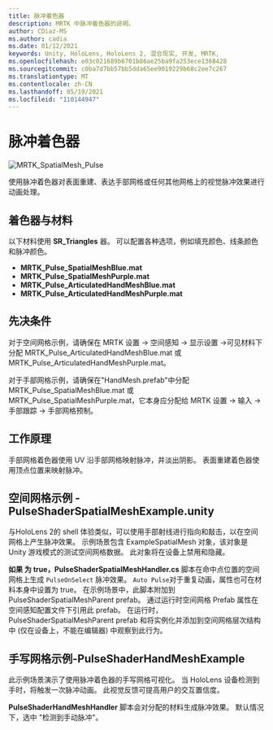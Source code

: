 ```yaml
---
title: 脉冲着色器
description: MRTK 中脉冲着色器的说明。
author: CDiaz-MS
ms.author: cadia
ms.date: 01/12/2021
keywords: Unity, HoloLens, HoloLens 2, 混合现实, 开发, MRTK,
ms.openlocfilehash: e03c021689b6701b86ae25ba9fa253ece1368428
ms.sourcegitcommit: c0ba7d7bb57bb5dda65ee9019229b68c2ee7c267
ms.translationtype: MT
ms.contentlocale: zh-CN
ms.lasthandoff: 05/19/2021
ms.locfileid: "110144947"
---
```

# <a name="pulse-shader"></a>脉冲着色器

![MRTK_SpatialMesh_Pulse](https://user-images.githubusercontent.com/13754172/68261851-3489e200-fff6-11e9-9f6c-5574a7dd8db7.gif)

使用脉冲着色器对表面重建、表达手部网格或任何其他网格上的视觉脉冲效果进行动画处理。

## <a name="shader-and-material"></a>着色器与材料

以下材料使用 **SR_Triangles** 器。 可以配置各种选项，例如填充颜色、线条颜色和脉冲颜色。

- **MRTK_Pulse_SpatialMeshBlue.mat** 
- **MRTK_Pulse_SpatialMeshPurple.mat** 
- **MRTK_Pulse_ArticulatedHandMeshBlue.mat** 
- **MRTK_Pulse_ArticulatedHandMeshPurple.mat** 

## <a name="prerequisites"></a>先决条件

对于空间网格示例，请确保在 MRTK 设置 -> 空间感知 -> 显示设置 ->可见材料下分配 MRTK_Pulse_ArticulatedHandMeshBlue.mat 或 MRTK_Pulse_ArticulatedHandMeshPurple.mat。

对于手部网格示例，请确保在"HandMesh.prefab"中分配 MRTK_Pulse_SpatialMeshBlue.mat 或 MRTK_Pulse_SpatialMeshPurple.mat，它本身应分配给 MRTK 设置 -> 输入 -> 手部跟踪 -> 手部网格预制。

## <a name="how-it-works"></a>工作原理

手部网格着色器使用 UV 沿手部网格映射脉冲，并淡出阴影。 表面重建着色器使用顶点位置来映射脉冲。

## <a name="spatial-mesh-example---pulseshaderspatialmeshexampleunity"></a>空间网格示例 - PulseShaderSpatialMeshExample.unity

与HoloLens 2的 shell 体验类似，可以使用手部射线进行指向和敲击，以在空间网格上产生脉冲效果。 示例场景包含 ExampleSpatialMesh 对象，该对象是 Unity 游戏模式的测试空间网格数据。 此对象将在设备上禁用和隐藏。

**如果 为 true，PulseShaderSpatialMeshHandler.cs** 脚本在命中点位置的空间网格上生成 `PulseOnSelect` 脉冲效果。 `Auto Pulse`对于重复动画，属性也可在材料本身中设置为 true。  在示例场景中，此脚本附加到 PulseShaderSpatialMeshParent prefab。  通过运行时空间网格 Prefab 属性在空间感知配置文件下引用此 prefab。 在运行时，PulseShaderSpatialMeshParent prefab 和将实例化并添加到空间网格层次结构中 (仅在设备上，不能在编辑器) 中观察到此行为。

## <a name="hand-mesh-example---pulseshaderhandmeshexampleunity"></a>手写网格示例-PulseShaderHandMeshExample

此示例场景演示了使用脉冲着色器的手写网格可视化。 当 HoloLens 设备检测到手时，将触发一次脉冲动画。 此视觉反馈可提高用户的交互置信度。 

**PulseShaderHandMeshHandler** 脚本会对分配的材料生成脉冲效果。 默认情况下，选中 "检测到手动脉冲"。
